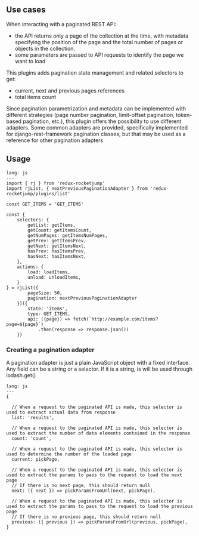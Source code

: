 ## Use cases

When interacting with a paginated REST API:

- the API returns only a page of the collection at the time, with metadata specifying the position of the page and the total number of pages or objects in the collection.
- some parameters are passed to API requests to identify the page we want to load

This plugins adds pagination state management and related selectors to get:
- current, next and previous pages references
- total items count

Since pagination parametrization and metadata can be implemented with different strategies (page number pagination, limit-offset pagination, token-based pagination, etc.),
this plugin offers the possibility to use different adapters.
Some common adapters are provided, specifically implemented for django-rest-framework pagination classes, but that may be used as a reference for other pagination adapters

## Usage

```code
lang: js
---
import { rj } from 'redux-rocketjump'
import rjList, { nextPreviousPaginationAdapter } from 'redux-rocketjump/plugins/list' 

const GET_ITEMS = 'GET_ITEMS'

const {
    selectors: {
        getList: getItems,
        getCount: getItemsCount,
        getNumPages: getItemsNumPages,
        getPrev: getItemsPrev,
        getNext: getItemsNext,
        hasPrev: hasItemsPrev,
        hasNext: hasItemsNext,
    },
    actions: {
        load: loadItems,
        unload: unloadItems,
    }
} = rjList({
        pageSize: 50,
        pagination: nextPreviousPaginationAdapter
    })({
        state: 'items',
        type: GET_ITEMS,
        api: ({page}) => fetch(`http://example.com/items?page=${page}`)
            .then(response => response.json())
    })

```


### Creating a pagination adapter
A pagination adapter is just a plain JavaScript object with a fixed interface. Any field can be a string or a selector. If it is a string, is will be used through lodash.get()

```code
lang: js
---
{
  
  // When a request to the paginated API is made, this selector is used to extract actual data from response
  list: 'results',
  
  // When a request to the paginated API is made, this selector is used to extract the number of data elements contained in the response
  count: 'count',

  // When a request to the paginated API is made, this selector is used to determine the number of the loaded page 
  current: pickPage,

  // When a request to the paginated API is made, this selector is used to extract the params to pass to the request to load the next page
  // If there is no next page, this should return null
  next: ({ next }) => pickParamsFromUrl(next, pickPage),

  // When a request to the paginated API is made, this selector is used to extract the params to pass to the request to load the previous page
  // If there is no previous page, this should return null
  previous: ({ previous }) => pickParamsFromUrl(previous, pickPage),
}
```
